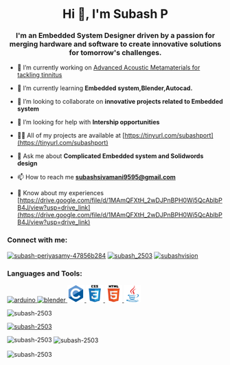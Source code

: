 <h1 align="center">Hi 👋, I'm Subash P</h1>
<h3 align="center">I'm an Embedded System Designer driven by a passion for merging hardware and software to create innovative solutions for tomorrow's challenges.</h3>


- 🔭 I’m currently working on [Advanced Acoustic Metamaterials for tackling tinnitus](https://github.com/Subash-2503/-Advanced-Acoustic-Metamaterials-for-tackling-tinnitus-.git)

- 🌱 I’m currently learning **Embedded system,Blender,Autocad.**

- 👯 I’m looking to collaborate on **innovative projects related to Embedded system**

- 🤝 I’m looking for help with **Intership opportunities**

- 👨‍💻 All of my projects are available at [https://tinyurl.com/subashport](https://tinyurl.com/subashport)

- 💬 Ask me about **Complicated Embedded system and Solidwords design**

- 📫 How to reach me **subashsivamani9595@gmail.com**

- 📄 Know about my experiences [https://drive.google.com/file/d/1MAmQFXtH_2wDJPnBPH0Wi5QcAblbPB4J/view?usp=drive_link](https://drive.google.com/file/d/1MAmQFXtH_2wDJPnBPH0Wi5QcAblbPB4J/view?usp=drive_link)

<h3 align="left">Connect with me:</h3>
<p align="left">
<a href="https://linkedin.com/in/subash-periyasamy-47856b284" target="blank"><img align="center" src="https://raw.githubusercontent.com/rahuldkjain/github-profile-readme-generator/master/src/images/icons/Social/linked-in-alt.svg" alt="subash-periyasamy-47856b284" height="30" width="40" /></a>
<a href="https://instagram.com/subash_2503" target="blank"><img align="center" src="https://raw.githubusercontent.com/rahuldkjain/github-profile-readme-generator/master/src/images/icons/Social/instagram.svg" alt="subash_2503" height="30" width="40" /></a>
<a href="https://www.youtube.com/c/subashvision" target="blank"><img align="center" src="https://raw.githubusercontent.com/rahuldkjain/github-profile-readme-generator/master/src/images/icons/Social/youtube.svg" alt="subashvision" height="30" width="40" /></a>
</p>

<h3 align="left">Languages and Tools:</h3>
<p align="left"> <a href="https://www.arduino.cc/" target="_blank" rel="noreferrer"> <img src="https://cdn.worldvectorlogo.com/logos/arduino-1.svg" alt="arduino" width="40" height="40"/> </a> <a href="https://www.blender.org/" target="_blank" rel="noreferrer"> <img src="https://download.blender.org/branding/community/blender_community_badge_white.svg" alt="blender" width="40" height="40"/> </a> <a href="https://www.cprogramming.com/" target="_blank" rel="noreferrer"> <img src="https://raw.githubusercontent.com/devicons/devicon/master/icons/c/c-original.svg" alt="c" width="40" height="40"/> </a> <a href="https://www.w3schools.com/css/" target="_blank" rel="noreferrer"> <img src="https://raw.githubusercontent.com/devicons/devicon/master/icons/css3/css3-original-wordmark.svg" alt="css3" width="40" height="40"/> </a> <a href="https://www.w3.org/html/" target="_blank" rel="noreferrer"> <img src="https://raw.githubusercontent.com/devicons/devicon/master/icons/html5/html5-original-wordmark.svg" alt="html5" width="40" height="40"/> </a> <a href="https://www.java.com" target="_blank" rel="noreferrer"> <img src="https://raw.githubusercontent.com/devicons/devicon/master/icons/java/java-original.svg" alt="java" width="40" height="40"/> </a> </p>


<p align="left"> <img src="https://komarev.com/ghpvc/?username=subash-2503&label=Profile%20views&color=0e75b6&style=flat" alt="subash-2503" /> </p>

<p align="left"> <a href="https://github.com/ryo-ma/github-profile-trophy"><img src="https://github-profile-trophy.vercel.app/?username=subash-2503" alt="subash-2503" /></a> </p>
<p><img align="left" src="https://github-readme-stats.vercel.app/api/top-langs?username=subash-2503&show_icons=true&locale=en&layout=compact" alt="subash-2503" /></p>

<p>&nbsp;<img align="center" src="https://github-readme-stats.vercel.app/api?username=subash-2503&show_icons=true&locale=en" alt="subash-2503" /></p>

<p><img align="center" src="https://github-readme-streak-stats.herokuapp.com/?user=subash-2503&" alt="subash-2503" /></p>

